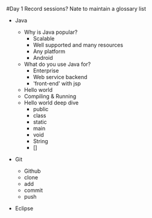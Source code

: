#Day 1
Record sessions?
Nate to maintain a glossary list

* Java
    - Why is Java popular? 
        - Scalable
        - Well supported and many resources
        - Any platform
        - Android
    - What do you use Java for?
        - Enterprise
        - Web service backend
        - 'front-end' with jsp
    - Hello world
    - Compiling & Running
    - Hello world deep dive
        - public
        - class
        - static
        - main
        - void
        - String
        - []

* Git
    - Github
    - clone
    - add
    - commit
    - push

* Eclipse
